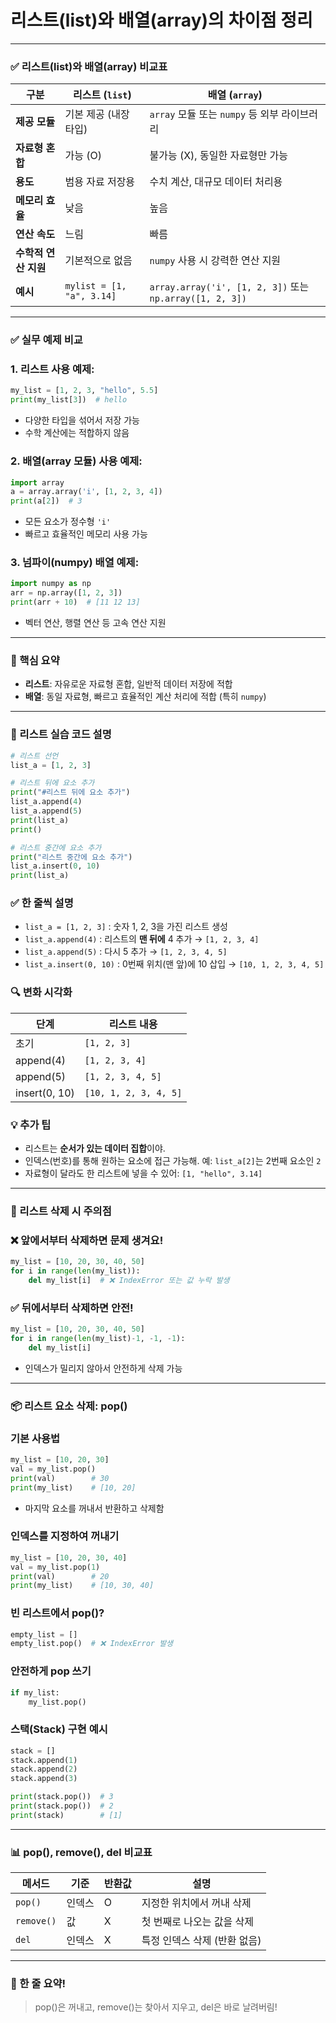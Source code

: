 # 리스트(list)와 배열(array)의 차이점 정리

---

### ✅ 리스트(list)와 배열(array) 비교표

| 구분 | 리스트 (`list`) | 배열 (`array`) |
| --- | --- | --- |
| **제공 모듈** | 기본 제공 (내장 타입) | `array` 모듈 또는 `numpy` 등 외부 라이브러리 |
| **자료형 혼합** | 가능 (O) | 불가능 (X), 동일한 자료형만 가능 |
| **용도** | 범용 자료 저장용 | 수치 계산, 대규모 데이터 처리용 |
| **메모리 효율** | 낮음 | 높음 |
| **연산 속도** | 느림 | 빠름 |
| **수학적 연산 지원** | 기본적으로 없음 | `numpy` 사용 시 강력한 연산 지원 |
| **예시** | `mylist = [1, "a", 3.14]` | `array.array('i', [1, 2, 3])` 또는 `np.array([1, 2, 3])` |

---

### ✅ 실무 예제 비교

### 1. 리스트 사용 예제:

```python
my_list = [1, 2, 3, "hello", 5.5]
print(my_list[3])  # hello

```

- 다양한 타입을 섞어서 저장 가능
- 수학 계산에는 적합하지 않음

### 2. 배열(array 모듈) 사용 예제:

```python
import array
a = array.array('i', [1, 2, 3, 4])
print(a[2])  # 3

```

- 모든 요소가 정수형 `'i'`
- 빠르고 효율적인 메모리 사용 가능

### 3. 넘파이(numpy) 배열 예제:

```python
import numpy as np
arr = np.array([1, 2, 3])
print(arr + 10)  # [11 12 13]

```

- 벡터 연산, 행렬 연산 등 고속 연산 지원

---

### 🎯 핵심 요약

- **리스트**: 자유로운 자료형 혼합, 일반적 데이터 저장에 적합
- **배열**: 동일 자료형, 빠르고 효율적인 계산 처리에 적합 (특히 `numpy`)

---

### 📘 리스트 실습 코드 설명

```python
# 리스트 선언
list_a = [1, 2, 3]

# 리스트 뒤에 요소 추가
print("#리스트 뒤에 요소 추가")
list_a.append(4)
list_a.append(5)
print(list_a)
print()

# 리스트 중간에 요소 추가
print("리스트 중간에 요소 추가")
list_a.insert(0, 10)
print(list_a)

```

### ✅ 한 줄씩 설명

- `list_a = [1, 2, 3]` : 숫자 1, 2, 3을 가진 리스트 생성
- `list_a.append(4)` : 리스트의 **맨 뒤에** 4 추가 → `[1, 2, 3, 4]`
- `list_a.append(5)` : 다시 5 추가 → `[1, 2, 3, 4, 5]`
- `list_a.insert(0, 10)` : 0번째 위치(맨 앞)에 10 삽입 → `[10, 1, 2, 3, 4, 5]`

### 🔍 변화 시각화

| 단계 | 리스트 내용 |
| --- | --- |
| 초기 | `[1, 2, 3]` |
| append(4) | `[1, 2, 3, 4]` |
| append(5) | `[1, 2, 3, 4, 5]` |
| insert(0, 10) | `[10, 1, 2, 3, 4, 5]` |

### 💡 추가 팁

- 리스트는 **순서가 있는 데이터 집합**이야.
- 인덱스(번호)를 통해 원하는 요소에 접근 가능해. 예: `list_a[2]`는 2번째 요소인 `2`
- 자료형이 달라도 한 리스트에 넣을 수 있어: `[1, "hello", 3.14]`

---

### 🧹 리스트 삭제 시 주의점

### ❌ 앞에서부터 삭제하면 문제 생겨요!

```python
my_list = [10, 20, 30, 40, 50]
for i in range(len(my_list)):
    del my_list[i]  # ❌ IndexError 또는 값 누락 발생

```

### ✅ 뒤에서부터 삭제하면 안전!

```python
my_list = [10, 20, 30, 40, 50]
for i in range(len(my_list)-1, -1, -1):
    del my_list[i]

```

- 인덱스가 밀리지 않아서 안전하게 삭제 가능

---

### 📦 리스트 요소 삭제: pop()

### 기본 사용법

```python
my_list = [10, 20, 30]
val = my_list.pop()
print(val)        # 30
print(my_list)    # [10, 20]

```

- 마지막 요소를 꺼내서 반환하고 삭제함

### 인덱스를 지정하여 꺼내기

```python
my_list = [10, 20, 30, 40]
val = my_list.pop(1)
print(val)        # 20
print(my_list)    # [10, 30, 40]

```

### 빈 리스트에서 pop()?

```python
empty_list = []
empty_list.pop()  # ❌ IndexError 발생

```

### 안전하게 pop 쓰기

```python
if my_list:
    my_list.pop()

```

### 스택(Stack) 구현 예시

```python
stack = []
stack.append(1)
stack.append(2)
stack.append(3)

print(stack.pop())  # 3
print(stack.pop())  # 2
print(stack)        # [1]

```

---

### 📊 pop(), remove(), del 비교표

| 메서드 | 기준 | 반환값 | 설명 |
| --- | --- | --- | --- |
| `pop()` | 인덱스 | O | 지정한 위치에서 꺼내 삭제 |
| `remove()` | 값 | X | 첫 번째로 나오는 값을 삭제 |
| `del` | 인덱스 | X | 특정 인덱스 삭제 (반환 없음) |

---

### 🎯 한 줄 요약!

> pop()은 꺼내고, remove()는 찾아서 지우고, del은 바로 날려버림!
>